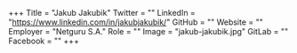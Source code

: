 +++
Title = "Jakub Jakubik"
Twitter = ""
LinkedIn = "https://www.linkedin.com/in/jakubjakubik/"
GitHub = ""
Website = ""
Employer = "Netguru S.A."
Role = ""
Image = "jakub-jakubik.jpg"
GitLab = ""
Facebook = ""
+++
